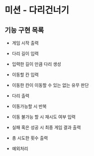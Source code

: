 # 미션 - 다리건너기

## 기능 구현 목록
- 게임 시작 출력
- 다리 길이 입력
- 입력한 길이 만큼 다리 생성
- 이동할 칸 입력
- 이동한 칸이 이동할 수 있는 없는 유무 판단
- 다리 출력
- 이동가능할 시 반복
- 이동 불가능 할 시 재시도 여부 입력
- 실패 혹은 성공 시 최종 게임 결과 출력
- 총 시도한 횟수 출력

- 예외처리
